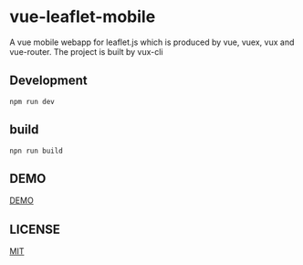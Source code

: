 # vue-leaflet-mobile

A vue mobile webapp for leaflet.js which is produced by vue, vuex, vux and vue-router. The project is built by vux-cli

## Development

```
npm run dev
```

## build

```
npn run build
```

## DEMO

[DEMO](https://brandonxiang.github.io/vue-leaflet-mobile/)

## LICENSE

[MIT](LICENSE)
